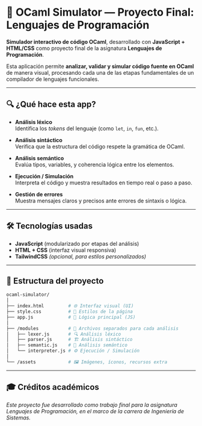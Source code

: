 # 🧠 OCaml Simulator — Proyecto Final: Lenguajes de Programación

**Simulador interactivo de código OCaml**, desarrollado con **JavaScript + HTML/CSS** como proyecto final de la asignatura **Lenguajes de Programación**.

Esta aplicación permite **analizar, validar y simular código fuente en OCaml** de manera visual, procesando cada una de las etapas fundamentales de un compilador de lenguajes funcionales.

---

## 🔍 ¿Qué hace esta app?

- **Análisis léxico**  
  Identifica los *tokens* del lenguaje (como `let`, `in`, `fun`, etc.).

- **Análisis sintáctico**  
  Verifica que la estructura del código respete la gramática de OCaml.

- **Análisis semántico**  
  Evalúa tipos, variables, y coherencia lógica entre los elementos.

- **Ejecución / Simulación**  
  Interpreta el código y muestra resultados en tiempo real o paso a paso.

- **Gestión de errores**  
  Muestra mensajes claros y precisos ante errores de sintaxis o lógica.

---

## 🛠️ Tecnologías usadas

- **JavaScript** (modularizado por etapas del análisis)
- **HTML + CSS** (interfaz visual responsiva)
- **TailwindCSS** *(opcional, para estilos personalizados)*

---

## 📁 Estructura del proyecto

```bash
ocaml-simulator/
│
├── index.html         # 🌐 Interfaz visual (UI)
├── style.css          # 🎨 Estilos de la página
├── app.js             # 🧠 Lógica principal (JS)
│
├── /modules           # 🧩 Archivos separados para cada análisis
│   ├── lexer.js       # 🔍 Análisis léxico
│   ├── parser.js      # 🏗️ Análisis sintáctico
│   ├── semantic.js    # 🧠 Análisis semántico
│   └── interpreter.js # ⚙️ Ejecución / Simulación
│
└── /assets            # 🖼️ Imágenes, íconos, recursos extra
```
---
## 🎓 Créditos académicos
*Este proyecto fue desarrollado como trabajo final para la asignatura Lenguajes de Programación, en el marco de la carrera de Ingeniería de Sistemas.*
